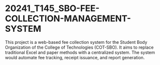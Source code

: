 # 20241_T145_SBO-FEE-COLLECTION-MANAGEMENT-SYSTEM
This project is a web-based fee collection system for the Student Body Organization of the College of Technologies (COT-SBO). It aims to replace traditional Excel and paper methods with a centralized system. The system would automate fee tracking, receipt issuance, and report generation. 
